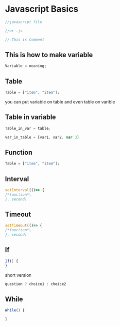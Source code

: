 <link rel="stylesheet"
href="mdfutr.css"/>

# Javascript Basics

```javascript
//javascript file 

//or .js

```

```javascript
// This is Comment
```

## This is how to make variable

```javascript
Variable = meaning;
```
## Table 

```javascript
Table = ["item", "item"];
```

you can put variable on table and even table on varible


## Table in variable
```javascript
Table_in_var = table;

var_in_table = [var1, var2, var 3]
```

## Function

```javascript
Table = ["item", "item"];
```

## Interval
```javascript
setInterval(()=> {
/*function*\
}, second)
```

## Timeout
```javascript
setTimeout(()=> {
/*function*\
}, second)
```

## If
```javascript
If() {
}
```

short version

```javascript
question ? choice1 : choice2
```

## While
```javascript
While() {

}
```

